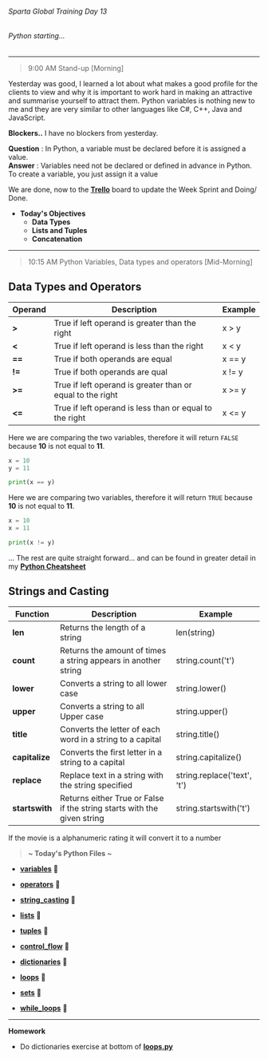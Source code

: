 ###### Sparta Global Training Day 13
###### Python starting...
___

> 9:00 AM Stand-up [Morning]

Yesterday was good, I learned a lot about what makes a good profile for the clients to view and why
it is important to work hard in making an attractive and summarise yourself to attract them. Python 
variables is nothing new to me and they are very similar to other languages like C#, C++, Java and JavaScript.

**Blockers..** I have no blockers from yesterday. 

**Question** : In Python, a variable must be declared before it is assigned a value.
<br>**Answer** : Variables need not be declared or defined in advance in Python. To create a variable, you just assign it a value

We are done, now to the [**Trello**](https://trello.com/b/eZdQiVQU/engineering-67) board to update the Week Sprint and Doing/ Done.

* **Today's Objectives**
    * **Data Types**
    * **Lists and Tuples**
    * **Concatenation**
    
___

> 10:15 AM Python Variables, Data types and operators [Mid-Morning]
    
## Data Types and Operators

| Operand | Description                                                | Example |
|---------|------------------------------------------------------------|---------|
| **>**       | True if left operand is greater than the right             | x > y   |
| **<**       | True if left operand is less than the right                | x < y   |
| **==**      | True if both operands are equal                            | x == y  |
| **!=**      | True if both operands are qual                             | x != y  |
| **>=**      | True if left operand is greater than or equal to the right | x >= y  |
| **<=**      | True if left operand is less than or equal to the right    | x <= y  |
Here we are comparing the two variables, therefore it will return `FALSE` because **10** is not equal to **11**.
```python
x = 10 
y = 11 

print(x == y)
```

Here we are comparing two variables, therefore it will return `TRUE` because **10** is not equal to **11**.
```python
x = 10
x = 11

print(x != y)
```

... The rest are quite straight forward... and can be found in greater detail in my [**Python Cheatsheet**](Python-CheatSheet.md)


## Strings and Casting

| Function   | Description                                                             | Example                     |
|------------|-------------------------------------------------------------------------|-----------------------------|
| **len**        | Returns the length of a string                                          | len(string)                 |
| **count**      | Returns the amount of times a string appears in another string          | string.count('t')           |
| **lower**      | Converts a string to all lower case                                     | string.lower()              |
| **upper**      | Converts a string to all Upper case                                     | string.upper()              |
| **title**      | Converts the letter of each word in a string to a capital               | string.title()              |
| **capitalize** | Converts the first letter in a string to a capital                      | string.capitalize()         |
| **replace**    | Replace text in a string with the string specified                      | string.replace('text', 't') |
| **startswith** | Returns either True or False if the string starts with the given string | string.startswith('t')      |

If the movie is a alphanumeric rating it will convert it to a number

> **~ Today's Python Files ~** <br>
* [**variables**](../../Python-Files/Revision-Files/variables.py) :page_with_curl:

* [**operators**](../../Python-Files/Revision-Files/operators.py) :page_with_curl:

* [**string_casting**](../../Python-Files/Revision-Files/strings.py) :page_with_curl:

* [**lists**](../../Python-Files/Revision-Files/lists.py) :page_with_curl:

* [**tuples**](../../Python-Files/Revision-Files/tuples.py) :page_with_curl:

* [**control_flow**](../../Python-Files/Revision-Files/control_flow.py) :page_with_curl:

* [**dictionaries**](../../Python-Files/Revision-Files/dictionaries.py) :page_with_curl:

* [**loops**](../../Python-Files/Revision-Files/loops.py) :page_with_curl:

* [**sets**](../../Python-Files/Revision-Files/sets.py) :page_with_curl:

* [**while_loops**](../../Python-Files/Revision-Files/while_loop.py) :page_with_curl:

___
**Homework**
* Do dictionaries exercise at bottom of [**loops.py**](/Python-Files/Revision-Files/loops.py)
